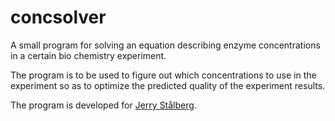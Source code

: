 # concsolver

A small program for solving an equation describing enzyme concentrations in a certain bio chemistry experiment.

The program is to be used to figure out which concentrations to use in the experiment so as to optimize the predicted quality of the experiment results.

The program is developed for [Jerry Stålberg](http://www.slu.se/en/about-slu/contact-slu/search/search-employee/person-presentation/?emp=BBFB7557172BD4E19D9F734A050512F2).